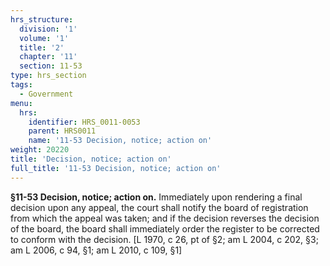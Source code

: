 ```yaml
---
hrs_structure:
  division: '1'
  volume: '1'
  title: '2'
  chapter: '11'
  section: 11-53
type: hrs_section
tags:
  - Government
menu:
  hrs:
    identifier: HRS_0011-0053
    parent: HRS0011
    name: '11-53 Decision, notice; action on'
weight: 20220
title: 'Decision, notice; action on'
full_title: '11-53 Decision, notice; action on'
---
```

**§11-53 Decision, notice; action on.** Immediately upon rendering a final decision upon any appeal, the court shall notify the board of registration from which the appeal was taken; and if the decision reverses the decision of the board, the board shall immediately order the register to be corrected to conform with the decision. [L 1970, c 26, pt of §2; am L 2004, c 202, §3; am L 2006, c 94, §1; am L 2010, c 109, §1]